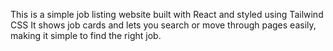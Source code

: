 This is a simple job listing website built with React and styled using Tailwind CSS
It shows job cards and lets you search or move through pages easily, making it simple to find the right job.
